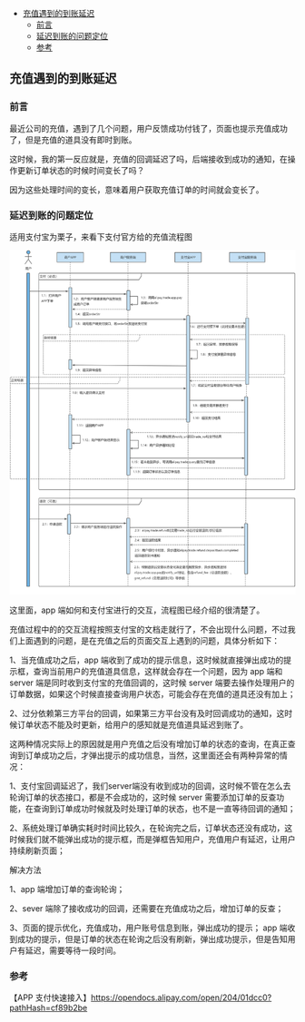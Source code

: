 <!-- START doctoc generated TOC please keep comment here to allow auto update -->
<!-- DON'T EDIT THIS SECTION, INSTEAD RE-RUN doctoc TO UPDATE -->

- [充值遇到的到账延迟](#%E5%85%85%E5%80%BC%E9%81%87%E5%88%B0%E7%9A%84%E5%88%B0%E8%B4%A6%E5%BB%B6%E8%BF%9F)
  - [前言](#%E5%89%8D%E8%A8%80)
  - [延迟到账的问题定位](#%E5%BB%B6%E8%BF%9F%E5%88%B0%E8%B4%A6%E7%9A%84%E9%97%AE%E9%A2%98%E5%AE%9A%E4%BD%8D)
  - [参考](#%E5%8F%82%E8%80%83)

<!-- END doctoc generated TOC please keep comment here to allow auto update -->

## 充值遇到的到账延迟

### 前言

最近公司的充值，遇到了几个问题，用户反馈成功付钱了，页面也提示充值成功了，但是充值的道具没有即时到账。  

这时候，我的第一反应就是，充值的回调延迟了吗，后端接收到成功的通知，在操作更新订单状态的时候时间变长了吗？  

因为这些处理时间的变长，意味着用户获取充值订单的时间就会变长了。   

### 延迟到账的问题定位

适用支付宝为栗子，来看下支付官方给的充值流程图   

<img src="/img/business/ali-pay-list.jpeg"  alt="pay" />  

这里面，app 端如何和支付宝进行的交互，流程图已经介绍的很清楚了。  

充值过程中的的交互流程按照支付宝的文档走就行了，不会出现什么问题，不过我们上面遇到的问题，是在充值之后的页面交互上遇到的问题，具体分析如下：  

1、当充值成功之后，app 端收到了成功的提示信息，这时候就直接弹出成功的提示框，查询当前用户的充值道具信息，这样就会存在一个问题，因为 app 端和 server 端是同时收到支付宝的充值回调的，这时候 server 端要去操作处理用户的订单数据，如果这个时候直接查询用户状态，可能会存在充值的道具还没有加上；  

2、过分依赖第三方平台的回调，如果第三方平台没有及时回调成功的通知，这时候订单状态不能及时更新，给用户的感知就是充值道具延迟到账了。   

这两种情况实际上的原因就是用户充值之后没有增加订单的状态的查询，在真正查询到订单成功之后，才弹出提示的成功信息，当然，这里面还会有两种异常的情况：  

1、支付宝回调延迟了，我们server端没有收到成功的回调，这时候不管在怎么去轮询订单的状态接口，都是不会成功的，这时候 server 需要添加订单的反查功能，在查询到订单成功时候就及时处理订单的状态，也不是一直等待回调的通知；   

2、系统处理订单确实耗时时间比较久，在轮询完之后，订单状态还没有成功，这时候我们就不能弹出成功的提示框，而是弹框告知用户，充值用户有延迟，让用户持续刷新页面；  

解决方法  

1、app 端增加订单的查询轮询；  

2、sever 端除了接收成功的回调，还需要在充值成功之后，增加订单的反查；   

3、页面的提示优化，充值成功，用户账号信息到账，弹出成功的提示； app 端收到成功的提示，但是订单的状态在轮询之后没有刷新，弹出成功提示，但是告知用户有延迟，需要等待一段时间。   

### 参考

【APP 支付快速接入】https://opendocs.alipay.com/open/204/01dcc0?pathHash=cf89b2be   
